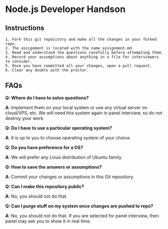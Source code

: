 # Node.js Developer Handson

## Instructions

```
1. Fork this git repository and make all the changes in your forked repo.
2. The assignment is located with the name assignment.md.
3. Read and understand the questions carefully before attempting them.
4. Record your assumptions about anything in a file for interviewers to consider.
5. Once you have committed all your changes, open a pull request.
6. Clear any doubts with the proctor.
```

## FAQs

**Q: Where do I have to solve questions?**

**A**: Implement them on your local system or use any virtual server on cloud/VPS, etc.  We will need this system again in panel interview, so do not destroy your work.

**Q: Do I have to use a particular operating system?**

**A**: It is up to you to choose operating system of your choice.

**Q: Do you have preference for a OS?**

**A**: We will prefer any Linux distribution of Ubuntu family.

**Q: How to save the answers or assumptions?**

**A**: Commit your changes or assumptions in this Git repository.

**Q: Can I make this repository public?**

**A**: No, you should not do that.

**Q: Can I purge stuff on my system once changes are pushed to repo?**

**A**: No, you should not do that. If you are selected for panel interview, then panel may ask you to show it in real time.
